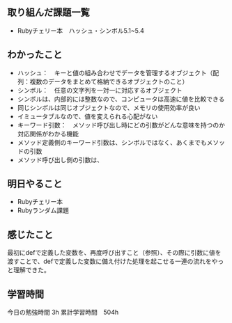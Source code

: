 ## 取り組んだ課題一覧
- Rubyチェリー本　ハッシュ・シンボル5.1~5.4

## わかったこと
- ハッシュ：　キーと値の組み合わせでデータを管理するオブジェクト（配列：複数のデータをまとめて格納できるオブジェクトのこと）
- シンボル：　任意の文字列を一対一に対応するオブジェクト
- シンボルは、内部的には整数なので、コンピュータは高速に値を比較できる
- 同じシンボルは同じオブジェクトなので、メモリの使用効率が良い
- イミュータブルなので、値を変えられる心配がない
- キーワード引数：　メソッド呼び出し時にどの引数がどんな意味を持つのか対応関係がわかる機能
- メソッド定義側のキーワード引数は、シンボルではなく、あくまでもメソッドの引数
- メソッド呼び出し側の引数は、

## 明日やること
- Rubyチェリー本
- Rubyランダム課題

## 感じたこと
最初にdefで定義した変数を、再度呼び出すこと（参照）、その際に引数に値を渡すことで、defで定義した変数に備え付けた処理を起こせる一連の流れをやっと理解できた。


## 学習時間
今日の勉強時間 3h
累計学習時間　504h
